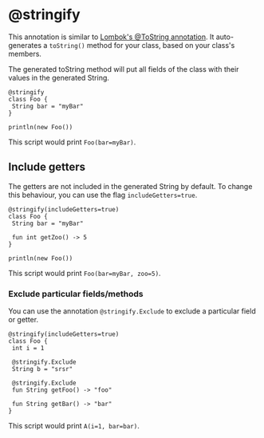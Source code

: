 # @stringify

This annotation is similar to [Lombok's @ToString annotation](https://projectlombok.org/features/ToString).
It auto-generates a `toString()` method for your class, based on your class's members.

The generated toString method will put all fields of the class with their values in the generated String.

```marcel
@stringify
class Foo {
 String bar = "myBar"
}

println(new Foo())
```

This script would print `Foo(bar=myBar)`. 

## Include getters
The getters are not included in the generated String by default. To change this behaviour, you can use the flag `includeGetters=true`.

```marcel
@stringify(includeGetters=true)
class Foo {
 String bar = "myBar"
 
 fun int getZoo() -> 5 
}

println(new Foo())
```

This script would print `Foo(bar=myBar, zoo=5)`. 

### Exclude particular fields/methods
You can use the annotation `@stringify.Exclude` to exclude a particular field or getter.

```marcel
@stringify(includeGetters=true)
class Foo {
 int i = 1

 @stringify.Exclude
 String b = "srsr"

 @stringify.Exclude
 fun String getFoo() -> "foo"

 fun String getBar() -> "bar"
}
```

This script would print `A(i=1, bar=bar)`. 
